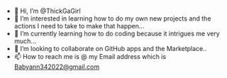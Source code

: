 - 👋 Hi, I’m @ThickGaGirl
- 👀 I’m interested in learning how to do my own
new projects and the actions I need to take to make 
that happen...
- 🌱 I’m currently learning how to do coding
because it intrigues me very much...
- 💞️ I’m looking to collaborate on GitHub apps and
the Marketplace..
- 📫 How to reach me is @ my Email address which
is Babyann342022@gmail.com

<!---
ThickGaGirl/ThickGaGirl is a ✨ special ✨ repository because its `README.md` (this file) appears on your GitHub profile.
You can click the Preview link to take a look at your changes.
--->
